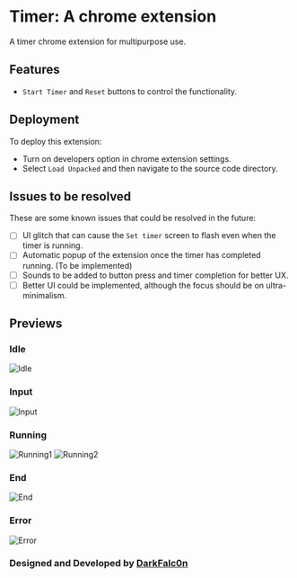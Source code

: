 
# Timer: A chrome extension

A timer chrome extension for multipurpose use.

## Features

- `Start Timer` and `Reset` buttons to control the functionality.



## Deployment

To deploy this extension: 

- Turn on developers option in chrome extension settings.
- Select `Load Unpacked` and then navigate to the source code directory.

## Issues to be resolved

These are some known issues that could be resolved in the future:

- [ ] UI glitch that can cause the `Set timer` screen to flash even when the timer is running.
- [ ] Automatic popup of the extension once the timer has completed running. (To be implemented)
- [ ] Sounds to be added to button press and timer completion for better UX.
- [ ] Better UI could be implemented, although the focus should be on ultra-minimalism. 

## Previews

### Idle
![Idle](https://github.com/DarkFalc0n/Chrome-Extension/blob/main/Timer/Preview/1_Idle.png)

### Input
![Input](https://github.com/DarkFalc0n/Chrome-Extension/blob/main/Timer/Preview/1_Input.png)



### Running
![Running1](https://github.com/DarkFalc0n/Chrome-Extension/blob/main/Timer/Preview/3_Running.png)
![Running2](https://github.com/DarkFalc0n/Chrome-Extension/blob/main/Timer/Preview/3_Running_2.png)

### End
![End](https://github.com/DarkFalc0n/Chrome-Extension/blob/main/Timer/Preview/4_End.png)

### Error
![Error](https://github.com/DarkFalc0n/Chrome-Extension/blob/main/Timer/Preview/2_Error.png)



### Designed and Developed by [DarkFalc0n](https://github.com/DarkFalc0n)
